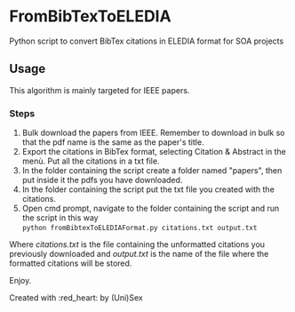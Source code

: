 # FromBibTexToELEDIA
Python script to convert BibTex citations in ELEDIA format for SOA projects

## Usage
This algorithm is mainly targeted for IEEE papers. 
### Steps
1. Bulk download the papers from IEEE. Remember to download in bulk so that the pdf name is the same as the paper's title. 
2. Export the citations in BibTex format, selecting Citation & Abstract in the menù. Put all the citations in a txt file.
3. In the folder containing the script create a folder named "papers", then put inside it the pdfs you have downloaded.
4. In the folder containing the script put the txt file you created with the citations.
5. Open cmd prompt, navigate to the folder containing the script and run the script in this way                                                                         
   `python fromBibtexToELEDIAFormat.py citations.txt output.txt`

Where *citations.txt* is the file containing the unformatted citations you previously downloaded and *output.txt* is the name of the file where the formatted citations will be stored.

Enjoy.




Created with :red_heart: by (Uni)Sex
